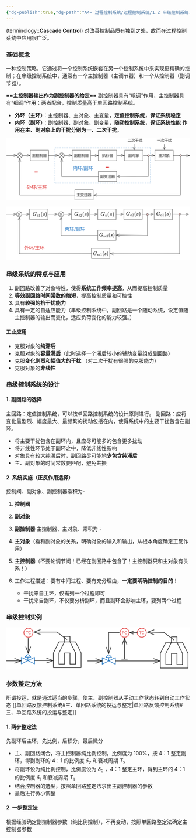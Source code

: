 ```yaml
---
{"dg-publish":true,"dg-path":"A4- 过程控制系统/过程控制系统/1.2 串级控制系统.md","permalink":"/A4- 过程控制系统/过程控制系统/1.2 串级控制系统/","dgPassFrontmatter":true,"noteIcon":"","created":"2024-06-03T15:48:11.000+08:00","updated":"2025-08-28T21:53:12.856+08:00"}
---
```



(terminology::**Cascade Control**)
对改善控制品质有独到之处，故而在过程控制系统中应用很广泛。
### 基础概念
一种控制策略，它通过将一个控制系统嵌套在另一个控制系统中来实现更精确的控制；在串级控制系统中，通常有一个主控制器（主调节器）和一个从控制器（副调节器）。

**==主控制器输出作为副控制器的给定==**
副控制器具有“粗调”作用，主控制器具有“细调”作用；两者配合，控制质量高于单回路控制系统。
- **外环（主环）**：主控制器、主对象、主变量，**定值控制系统，保证系统稳定**
- **内环（副环）**：副控制器、副对象、副变量，**随动控制系统，保证系统性能**
**作用在主、副对象上的干扰分别为一、二次干扰**。

![Pasted image 20250508175755.png](../img/user/Functional%20files/Photo%20Resources/Pasted%20image%2020250508175755.png)

![Pasted image 20250406225510.png](../img/user/Functional%20files/Photo%20Resources/Pasted%20image%2020250406225510.png)

### 串级系统的特点与应用
1. 副回路改善了对象特性，使得**系统工作频率提高**，从而提高控制质量
2. **等效副回路时间常数的缩短**，提高控制质量和可控性
3. 具有**较强的抗干扰能力**
4. 具有一定的自适应能力（串级控制系统中，副回路是一个随动系统，设定值随主控制器的输出而变化，适应负荷变化的能力较强。）

#### 工业应用
- 克服对象的**纯滞后**
- 克服对象的**容量滞后**（此时选择一个滞后较小的辅助变量组成副回路）
- 克服**变化剧烈和幅值大的干扰** （对二次干扰有很强的克服能力）
- 克服对象的**非线性**

### 串级控制系统的设计
#### 1. 副回路的选择
主回路：定值控制系统，可以按单回路控制系统的设计原则进行。
副回路：应将变化最剧烈、幅度最大、最频繁的扰动包括在内，使得系统中的主要干扰包含在副环。
- 将主要干扰包含在副环内，且应尽可能多的包含更多扰动
- 将非线性环节处于副环之中，降低非线性影响
- 对象具有较大纯滞后时，副回路尽可能地**少包含纯滞后**
- 主、副对象的时间常数要匹配，避免共振
#### 2. 系统实施（正反作用选择）
控制阀、副对象、副控制器乘积为-    
1. **控制阀**
2. **副对象**  
3. **副控制器**
主控制器、主对象、乘积为 -   
4. **主对象**（看和副对象的关系，明确对象的输入和输出，从根本角度确定正反作用）
5. **主控制器**（不要论调节阀！已经在副回路中包含了！主控制器只和主对象有关系！）

6. 工作过程描述：要有中间过程、要有充分理由，**一定要明确控制的目的**！
	- 干扰来自主环，仅需列一个过程即可
	- 干扰来自副环，不仅要分析副环，而且副环会影响主环，要列两个过程

### 串级控制实例
![Pasted image 20250510114910.png](../img/user/Functional%20files/Photo%20Resources/Pasted%20image%2020250510114910.png)


### 参数整定方法
所谓投运，就是通过适当的步骤，使主、副控制器从手动工作状态转到自动工作状态
[[单回路反馈控制系统#三、单回路系统的投运与整定\|单回路反馈控制系统#三、单回路系统的投运与整定]]
#### 1. 两步整定法    
先副环后主环，先比例，后积分，最后微分
- 主、副回路闭合，将主控制器纯比例控制，比例度为 100%，按 4：1 整定副环，得到副环的 4：1 的比例度 $\delta_{2}$ 和衰减周期 $T_{2}$
- 将副环设为纯比例控制，比例度设为 $\delta_{2}$ ，4：1 整定主环，得到主环的 4：1 的比例度 $\delta_{1}$ 和衰减周期 $T_{1}$
- 结合控制器的选型，按照单回路整定法求出主副控制器的参数
- 最后进行微小调整

#### 2. 一步整定法
根据经验确定副控制器参数（纯比例控制），不再变动，按照单回路整定法确定主控制器参数


